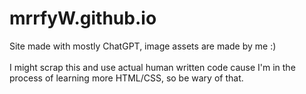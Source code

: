 # mrrfyW.github.io
Site made with mostly ChatGPT, image assets are made by me :)
</br></br>I might scrap this and use actual human written code cause I'm in the process of learning more HTML/CSS, so be wary of that.
